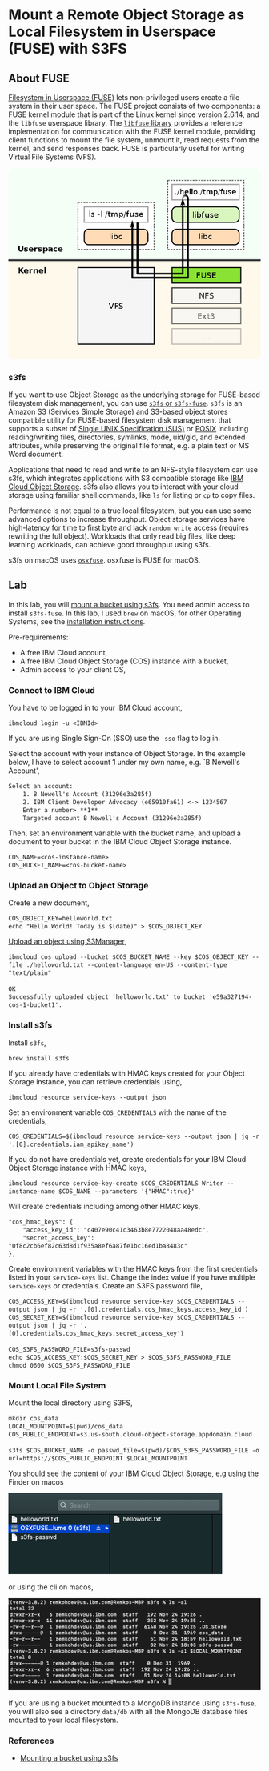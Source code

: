 # Mount a Remote Object Storage as Local Filesystem in Userspace (FUSE) with S3FS

## About FUSE

[Filesystem in Userspace (FUSE)](https://en.wikipedia.org/wiki/Filesystem_in_Userspace) lets non-privileged users create a file system in their user space. The FUSE project consists of two components: a FUSE kernel module that is part of the Linux kernel since version 2.6.14, and the `libfuse` userspace library. The [`libfuse` library](https://github.com/libfuse/libfuse) provides a reference implementation for communication with the FUSE kernel module, providing client functions to mount the file system, unmount it, read requests from the kernel, and send responses back. FUSE is particularly useful for writing Virtual File Systems (VFS).

![FUSE architecture](images/fuse-arch.png)

### s3fs

If you want to use Object Storage as the underlying storage for FUSE-based filesystem disk management, you can use [`s3fs` or `s3fs-fuse`](https://github.com/s3fs-fuse/s3fs-fuse). `s3fs` is an Amazon S3 (Services Simple Storage) and S3-based object stores compatible utility for FUSE-based filesystem disk management that supports a subset of [Single UNIX Specification (SUS)](https://en.wikipedia.org/wiki/Single_UNIX_Specification) or [POSIX](https://en.wikipedia.org/wiki/POSIX) including reading/writing files, directories, symlinks, mode, uid/gid, and extended attributes, while preserving the original file format, e.g. a plain text or MS Word document.

Applications that need to read and write to an NFS-style filesystem can use s3fs, which integrates applications with S3 compatible storage like [IBM Cloud Object Storage](https://cloud.ibm.com/docs/cloud-object-storage). s3fs also allows you to interact with your cloud storage using familiar shell commands, like `ls` for listing or `cp` to copy files.

Performance is not equal to a true local filesystem, but you can use some advanced options to increase throughput. Object storage services have high-latency for time to first byte and lack `random write` access (requires rewriting the full object). Workloads that only read big files, like deep learning workloads, can achieve good throughput using s3fs.

s3fs on macOS uses [`osxfuse`](https://osxfuse.github.io/). osxfuse is FUSE for macOS.

## Lab

In this lab, you will [mount a bucket using s3fs](https://cloud.ibm.com/docs/cloud-object-storage?topic=cloud-object-storage-s3fs). You need admin access to install `s3fs-fuse`. In this lab, I used `brew` on macOS, for other Operating Systems, see the [installation instructions](https://github.com/s3fs-fuse/s3fs-fuse).

Pre-requirements:
* A free IBM Cloud account,
* A free IBM Cloud Object Storage (COS) instance with a bucket,
* Admin access to your client OS,

### Connect to IBM Cloud

You have to be logged in to your IBM Cloud account,

```
ibmcloud login -u <IBMId>
```

If you are using Single Sign-On (SSO) use the `-sso` flag to log in.

Select the account with your instance of Object Storage. In the example below, I have to select account **1** under my own name, e.g. `B Newell's Account',

```
Select an account:
    1. B Newell's Account (31296e3a285f)
    2. IBM Client Developer Advocacy (e65910fa61) <-> 1234567
    Enter a number> **1**
    Targeted account B Newell's Account (31296e3a285f)
```

Then, set an environment variable with the bucket name, and upload a document to your bucket in the IBM Cloud Object Storage instance. 

```
COS_NAME=<cos-instance-name>
COS_BUCKET_NAME=<cos-bucket-name>
```

### Upload an Object to Object Storage

Create a new document,

```
COS_OBJECT_KEY=helloworld.txt
echo "Hello World! Today is $(date)" > $COS_OBJECT_KEY
```

[Upload an object using S3Manager](https://cloud.ibm.com/docs/cli?topic=cloud-object-storage-cli-plugin-ic-cos-cli#ic-upload-s3manager),

```
ibmcloud cos upload --bucket $COS_BUCKET_NAME --key $COS_OBJECT_KEY --file ./helloworld.txt --content-language en-US --content-type "text/plain"

OK
Successfully uploaded object 'helloworld.txt' to bucket 'e59a327194-cos-1-bucket1'.
```

### Install s3fs

Install `s3fs`,

```
brew install s3fs
```

If you already have credentials with HMAC keys created for your Object Storage instance, you can retrieve credentials using,

```
ibmcloud resource service-keys --output json
```

Set an environment variable `COS_CREDENTIALS` with the name of the credentials,

```
COS_CREDENTIALS=$(ibmcloud resource service-keys --output json | jq -r '.[0].credentials.iam_apikey_name')
```

If you do not have credentials yet, create credentials for your IBM Cloud Object Storage instance with HMAC keys,

```
ibmcloud resource service-key-create $COS_CREDENTIALS Writer --instance-name $COS_NAME --parameters '{"HMAC":true}'
```

Will create credentials including among other HMAC keys,

```
"cos_hmac_keys": {
    "access_key_id": "c407e90c41c3463b8e7722048aa48edc",
    "secret_access_key": "0f8c2cb6ef82c63d8d1f935a8ef6a87fe1bc16ed1ba8483c"
},
```

Create environment variables with the HMAC keys from the first credentials listed in your `service-keys` list. Change the index value if you have multiple `service-keys` or credentials. Create an S3FS password file,

```
COS_ACCESS_KEY=$(ibmcloud resource service-key $COS_CREDENTIALS --output json | jq -r '.[0].credentials.cos_hmac_keys.access_key_id')
COS_SECRET_KEY=$(ibmcloud resource service-key $COS_CREDENTIALS --output json | jq -r '.[0].credentials.cos_hmac_keys.secret_access_key')

COS_S3FS_PASSWORD_FILE=s3fs-passwd
echo $COS_ACCESS_KEY:$COS_SECRET_KEY > $COS_S3FS_PASSWORD_FILE
chmod 0600 $COS_S3FS_PASSWORD_FILE
```

### Mount Local File System

Mount the local directory using S3FS,

```
mkdir cos_data
LOCAL_MOUNTPOINT=$(pwd)/cos_data
COS_PUBLIC_ENDPOINT=s3.us-south.cloud-object-storage.appdomain.cloud

s3fs $COS_BUCKET_NAME -o passwd_file=$(pwd)/$COS_S3FS_PASSWORD_FILE -o url=https://$COS_PUBLIC_ENDPOINT $LOCAL_MOUNTPOINT
```

You should see the content of your IBM Cloud Object Storage, e.g using the Finder on macos

![S3FS mounted IBM Cloud Object Storage bucket](images/s3fs/s3fs-mount-cos-bucket.png)

or using the cli on macos,

![S3FS mounted IBM Cloud Object Storage bucket CLI](images/s3fs/s3fs-mount-cos-bucket-cli.png)

If you are using a bucket mounted to a MongoDB instance using `s3fs-fuse`, you will also see a directory `data/db` with all the MongoDB database files mounted to your local filesystem.

### References

* [Mounting a bucket using s3fs](https://cloud.ibm.com/docs/cloud-object-storage?topic=cloud-object-storage-s3fs)